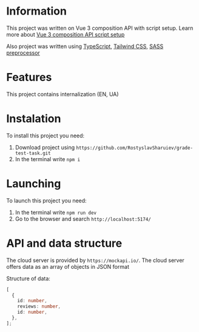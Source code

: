 # Information

This project was written on Vue 3 composition API with script setup.
Learn more about [Vue 3 composition API script setup](https://vuejs.org/api/sfc-script-setup.html#script-setup)

Also project was written using [TypeScript](https://www.typescriptlang.org/), [Tailwind CSS](https://tailwindcss.com/), [SASS preprocessor](https://sass-lang.com/)

# Features

This project contains internalization (EN, UA)

# Instalation

To install this project you need:

1. Download project using `https://github.com/RostyslavSharuiev/grade-test-task.git`
2. In the terminal write `npm i`

# Launching

To launch this project you need:

1. In the terminal write `npm run dev`
2. Go to the browser and search `http://localhost:5174/`

# API and data structure

The cloud server is provided by `https://mockapi.io/`.
The cloud server offers data as an array of objects in JSON format

Structure of data:

```ts
[
  {
    id: number,
    reviews: number,
    id: number,
  },
];
```
